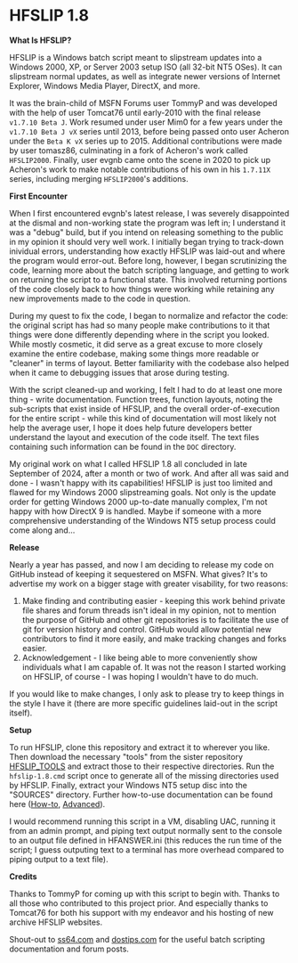 # HFSLIP 1.8

**What Is HFSLIP?**

HFSLIP is a Windows batch script meant to slipstream updates into a Windows 2000, XP, or Server 2003 setup ISO (all 32-bit NT5 OSes). It can slipstream normal updates, as well as integrate newer versions of Internet Explorer, Windows Media Player, DirectX, and more.

It was the brain-child of MSFN Forums user TommyP and was developed with the help of user Tomcat76 until early-2010 with the final release `v1.7.10 Beta J`. Work resumed under user Mim0 for a few years under the `v1.7.10 Beta J vX` series until 2013, before being passed onto user Acheron under the `Beta K vX` series up to 2015. Additional contributions were made by user tomasz86, culminating in a fork of Acheron's work called `HFSLIP2000`. Finally, user evgnb came onto the scene in 2020 to pick up Acheron's work to make notable contributions of his own in his `1.7.11X` series, including merging `HFSLIP2000`'s additions.

**First Encounter**

When I first encountered evgnb's latest release, I was severely disappointed at the dismal and non-working state the program was left in; I understand it was a "debug" build, but if you intend on releasing something to the public in my opinion it should very well work. I initially began trying to track-down inividual errors, understanding how exactly HFSLIP was laid-out and where the program would error-out. Before long, however, I began scrutinizing the code, learning more about the batch scripting language, and getting to work on returning the script to a functional state. This involved returning portions of the code closely back to how things were working while retaining any new improvements made to the code in question.

During my quest to fix the code, I began to normalize and refactor the code: the original script has had so many people make contributions to it that things were done differently depending where in the script you looked. While mostly cosmetic, it did serve as a great excuse to more closely examine the entire codebase, making some things more readable or "cleaner" in terms of layout. Better familiarity with the codebase also helped when it came to debugging issues that arose during testing.

With the script cleaned-up and working, I felt I had to do at least one more thing - write documentation. Function trees, function layouts, noting the sub-scripts that exist inside of HFSLIP, and the overall order-of-execution for the entire script - while this kind of documentation will most likely not help the average user, I hope it does help future developers better understand the layout and execution of the code itself. The text files containing such information can be found in the `DOC` directory.

My original work on what I called HFSLIP 1.8 all concluded in late September of 2024, after a month or two of work. And after all was said and done - I wasn't happy with its capabilities! HFSLIP is just too limited and flawed for my Windows 2000 slipstreaming goals. Not only is the update order for getting Windows 2000 up-to-date manually complex, I'm not happy with how DirectX 9 is handled. Maybe if someone with a more comprehensive understanding of the Windows NT5 setup process could come along and...

**Release**

Nearly a year has passed, and now I am deciding to release my code on GitHub instead of keeping it sequestered on MSFN. What gives? It's to advertise my work on a bigger stage with greater visability, for two reasons:
1. Make finding and contributing easier - keeping this work behind private file shares and forum threads isn't ideal in my opinion, not to mention the purpose of GitHub and other git repositories is to facilitate the use of git for version history and control. GitHub would allow potential new contributors to find it more easily, and make tracking changes and forks easier.
2. Acknowledgement - I like being able to more conveniently show individuals what I am capable of. It was not the reason I started working on HFSLIP, of course - I was hoping I wouldn't have to do much.

If you would like to make changes, I only ask to please try to keep things in the style I have it (there are more specific guidelines laid-out in the script itself).

**Setup**

To run HFSLIP, clone this repository and extract it to wherever you like. Then download the necessary "tools" from the sister repository [HFSLIP_TOOLS](https://github.com/TheUltraCode/HFSLIP_TOOLS) and extract those to their respective directories. Run the `hfslip-1.8.cmd` script once to generate all of the missing directories used by HFSLIP. Finally, extract your Windows NT5 setup disc into the "SOURCES" directory. Further how-to-use documentation can be found here ([How-to](https://ballzofiya.be/-/hfslip/howto.html), [Advanced](https://ballzofiya.be/-/hfslip/)).

I would recommend running this script in a VM, disabling UAC, running it from an admin prompt, and piping text output normally sent to the console to an output file defined in HFANSWER.ini (this reduces the run time of the script; I guess outputing text to a terminal has more overhead compared to piping output to a text file).

**Credits**

Thanks to TommyP for coming up with this script to begin with. Thanks to all those who contributed to this project prior. And especially thanks to Tomcat76 for both his support with my endeavor and his hosting of new archive HFSLIP websites.

Shout-out to [ss64.com](https://ss64.com/nt/) and [dostips.com](https://www.dostips.com/) for the useful batch scripting documentation and forum posts.
